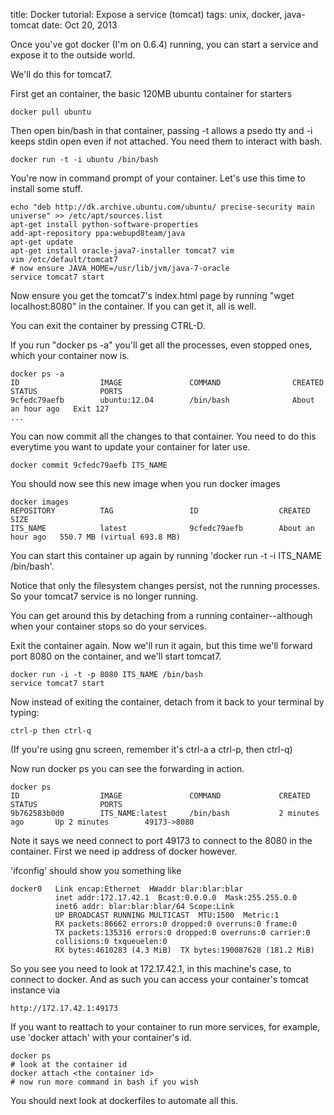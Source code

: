 title: Docker tutorial: Expose a service (tomcat)
tags: unix, docker, java-tomcat
date: Oct 20, 2013

Once you've got docker (I'm on 0.6.4) running, you can start a service and expose it to the outside world.

We'll do this for tomcat7.

First get an container, the basic 120MB ubuntu container for starters

    docker pull ubuntu
    
Then open bin/bash in that container, passing -t allows a psedo tty and -i keeps stdin open even if not attached. You need them to interact with bash.

    docker run -t -i ubuntu /bin/bash
    
You're now in command prompt of your container. Let's use this time to install some stuff.
    
    echo "deb http://dk.archive.ubuntu.com/ubuntu/ precise-security main universe" >> /etc/apt/sources.list
    apt-get install python-software-properties 
    add-apt-repository ppa:webupd8team/java
    apt-get update
    apt-get install oracle-java7-installer tomcat7 vim
    vim /etc/default/tomcat7
    # now ensure JAVA_HOME=/usr/lib/jvm/java-7-oracle
    service tomcat7 start
  
Now ensure you get the tomcat7's index.html page by running "wget localhost:8080" in the container. If you can get it, all is well.

You can exit the container by pressing CTRL-D.

If you run "docker ps -a" you'll get all the processes, even stopped ones, which your container now is.

    docker ps -a
    ID                  IMAGE               COMMAND                CREATED             STATUS              PORTS
    9cfedc79aefb        ubuntu:12.04        /bin/bash              About an hour ago   Exit 127                                
    ...
    
You can now commit all the changes to that container. You need to do this everytime you want to update your container for later use.

    docker commit 9cfedc79aefb ITS_NAME
    
You should now see this new image when you run docker images

    docker images
    REPOSITORY          TAG                 ID                  CREATED             SIZE
    ITS_NAME            latest              9cfedc79aefb        About an hour ago   550.7 MB (virtual 693.8 MB)

You can start this container up again by running 'docker run -t -i ITS_NAME /bin/bash'.

Notice that only the filesystem changes persist, not the running processes. So your tomcat7 service is no longer running. 

You can get around this by detaching from a running container--although when your container stops so do your services.

Exit the container again. Now we'll run it again, but this time we'll forward port 8080 on the container, and we'll start tomcat7.

    docker run -i -t -p 8080 ITS_NAME /bin/bash
    service tomcat7 start
    
Now instead of exiting the container, detach from it back to your terminal by typing:

    ctrl-p then ctrl-q 
    
(If you're using gnu screen, remember it's ctrl-a a ctrl-p, then ctrl-q)
    
Now run docker ps you can see the forwarding in action.

    docker ps
    ID                  IMAGE               COMMAND             CREATED             STATUS              PORTS
    9b762583b0d0        ITS_NAME:latest     /bin/bash           2 minutes ago       Up 2 minutes        49173->8080 

Note it says we need connect to port 49173 to connect to the 8080 in the container. First we need ip address of docker however.

'ifconfig' should show you something like

    docker0   Link encap:Ethernet  HWaddr blar:blar:blar
              inet addr:172.17.42.1  Bcast:0.0.0.0  Mask:255.255.0.0
              inet6 addr: blar:blar:blar/64 Scope:Link
              UP BROADCAST RUNNING MULTICAST  MTU:1500  Metric:1
              RX packets:86662 errors:0 dropped:0 overruns:0 frame:0
              TX packets:135316 errors:0 dropped:0 overruns:0 carrier:0
              collisions:0 txqueuelen:0 
              RX bytes:4610283 (4.3 MiB)  TX bytes:190087628 (181.2 MiB)

So you see you need to look at 172.17.42.1, in this machine's case, to connect to docker. And as such you can access your container's tomcat instance via

    http://172.17.42.1:49173

If you want to reattach to your container to run more services, for example, use 'docker attach' with your container's id.

    docker ps
    # look at the container id
    docker attach <the container id>
    # now run more command in bash if you wish

You should next look at dockerfiles to automate all this.
